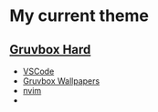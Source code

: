 # My current theme

## [Gruvbox Hard](https://github.com/morhetz/gruvbox)

- [VSCode](https://marketplace.visualstudio.com/items?itemName=jdinhlife.gruvbox)
- [Gruvbox Wallpapers](https://gruvbox-wallpapers.pages.dev/)
- [nvim](https://github.com/ellisonleao/gruvbox.nvim)
- 